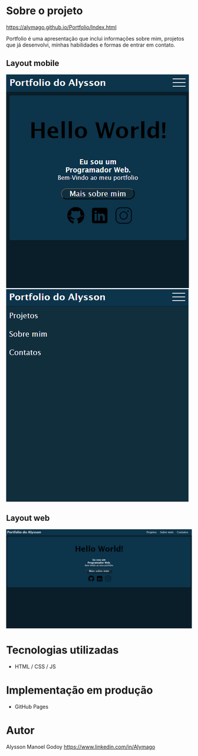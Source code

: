 # Sobre o projeto

https://alymago.github.io/Portfolio/Index.html

Portfolio é uma apresentação que inclui informações sobre mim, projetos que já desenvolvi, minhas habilidades e formas de entrar em contato.

## Layout mobile
![Mobile 1](https://github.com/Alymago/Portfolio/blob/main/assets/mobile1.png) <br> ![Mobile 2](https://github.com/Alymago/Portfolio/blob/main/assets/mobile2.png)

## Layout web
![Web 1](https://github.com/Alymago/Portfolio/blob/main/assets/desktop1.png)

# Tecnologias utilizadas 
- HTML / CSS / JS

# Implementação em produção
- GitHub Pages

# Autor

Alysson Manoel Godoy
https://www.linkedin.com/in/Alymago
